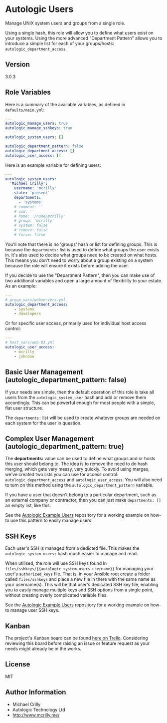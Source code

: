 # Autologic Users

Manage UNIX system users and groups from a single role.

Using a single hash, this role will allow you to define what users exist on your systems. Using the more advanced "Department Pattern" allows you to introduce a simple list for each of your groups/hosts: ```autologic_department_access```.

## Version

3.0.3

## Role Variables

Here is a summary of the available variables, as defined in ```defaults/main.yml```:

```yaml
---
autologic_manage_users: true
autologic_manage_sshkeys: true

autologic_system_users: []

autologic_department_pattern: false
autologic_department_access: []
autologic_user_access: []
```

Here is an example variable for defining users:

```yaml
---
autologic_system_users:
  'Michael Crilly':
    username: 'mcrilly'
    state: 'present'
    departments:
      - 'systems'
    # comment: ''
    # uid: ''
    # home: '/home/mcrilly'
    # group: 'mcrilly'
    # system: false
    # remove: false
    # force: false
```

You'll note that there is no 'groups' hash or list for defining groups. This is because the ```departments:``` list is used to define what groups the user exists in. It's also used to decide what groups need to be created on what hosts. This means you don't need to worry about a group existing on a system because the role will ensure it exists before adding the user.

If you decide to use the "Department Pattern", then you can make use of two additional variables and open a large amount of flexibility to your estate. As an example:

```yaml
---
# group_vars/webservers.yml
autologic_department_access:
    - systems
    - developers
```

Or for specific user access, primarily used for individual host access control:

```yaml
---
# host_vars/web-01.yml
autologic_user_access:
    - mcrilly
    - johndoe
```

## Basic User Management (autologic_department_pattern: false)
If your needs are simple, then the default operation of this role is take all users from the ```autologic_system_user``` hash and add or remove them accordingly. This can be powerful enough for most people with a simple, flat user structure.

The ```departments:``` list will be used to create whatever groups are needed on each system for the user in question.

## Complex User Management (autologic_department_pattern: true)
The **departments:** value can be used to define what groups and or hosts this user should belong to. The idea is to remove the need to do hash merging, which gets very messy, very quickly. To avoid using merges, we've created two lists you can use for access control: ```autologic_department_access``` and ```autologic_user_access```. You will also need to turn on this method using the ```autologic_department_pattern``` variable.

If you have a user that doesn't belong to a particular department, such as an external company or contractor, then you can just make ```departments: []``` an empty list, like this.

See the [Autologic Example Users](https://github.com/AutoLogicTechnology/example-users) repository for a working example on how-to use this pattern to easily manage users.

## SSH Keys
Each user's SSH is managed from a dedicted file. This makes the ```autologic_system_users:``` hash much easier to manage and read.

When utilised, the role will use SSH keys found in ```files/sshkeys/{{autologic_system_users.username}}``` for managing your user's ```authorized_keys``` file. That is, in your Ansible root create a folder called ```files/sshkeys``` and place a new file in there with the same name as your username(s). This will be that user's dedicated SSH key file, enabling you to easily manage multiple keys and SSH options from a single point, without creating overly complicated variable files.

See the [Autologic Example Users](https://github.com/AutoLogicTechnology/example-users) repository for a working example on how-to manage user SSH keys.

## Kanban

The project's Kanban board can be found [here on Trello](https://trello.com/b/VE5PMaUc). Considering reviewing this board before raising an issue or feature request as your needs might already be in the works.

## License

MIT

## Author Information

- Michael Crilly
- Autologic Technology Ltd
- http://www.mcrilly.me/
